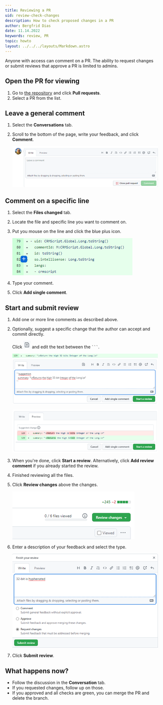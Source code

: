 ```yaml
---
title: Reviewing a PR
uid: review-check-changes
description: How to check proposed changes in a PR
author: Bergfrid Dias
date: 11.14.2022
keywords: review, PR
topic: howto
layout: ../../../layouts/Markdown.astro
---
```


<!-- # Reviewing a PR -->

Anyone with access can comment on a PR. The ability to request changes or submit reviews that approve a PR is limited to admins.

## Open the PR for viewing

1. Go to [the repository][1] and click **Pull requests**.
2. Select a PR from the list.

## Leave a general comment

1. Select the **Conversations** tab.

2. Scroll to the bottom of the page, write your feedback, and click **Comment**.

    ![GitHub PR comment field -screenshot][img1]

## Comment on a specific line

1. Select the **Files changed** tab.
2. Locate the file and specific line you want to comment on.
3. Put you mouse on the line and click the blue plus icon.

    ![GitHub PR line comment -screenshot][img2]

4. Type your comment.
5. Click **Add single comment**.

## Start and submit review

1. Add one or more line comments as described above.

1. Optionally, suggest a specific change that the author can accept and commit directly.

    Click ![icon][img5] and edit the text between the ` ``` `.

    ![GitHub PR suggest change write -screenshot][img4]

    ![GitHub PR suggest change preview -screenshot][img3]

1. When you're done, click **Start a review**. Alternatively, click **Add review comment** if you already started the review.

1. Finished reviewing all the files.

1. Click **Review changes** above the changes.

    ![GitHub PR Review changes button -screenshot][img6]

1. Enter a description of your feedback and select the type.

    ![GitHub PR Submit review -screenshot][img7]

1. Click **Submit review**.

## What happens now?

* Follow the discussion in the **Conversation** tab.
* If you requested changes, follow up on those.
* If you approved and all checks are green, you can merge the PR and delete the branch.

<!-- Referenced links -->
[1]: https://github.com/SuperOfficeDocs/superoffice-docs

<!-- Referenced images -->
[img1]: ../../../media/contribute/comment.png
[img2]: ../../../media/contribute/line-comment.png
[img3]: ../../../media/contribute/preview-suggestion.png
[img4]: ../../../media/contribute/enter-suggestion.png
[img5]: ../../../media/contribute/add-suggestion-icon.png
[img6]: ../../../media/contribute/review-changes.png
[img7]: ../../../media/contribute/submit-review.png
